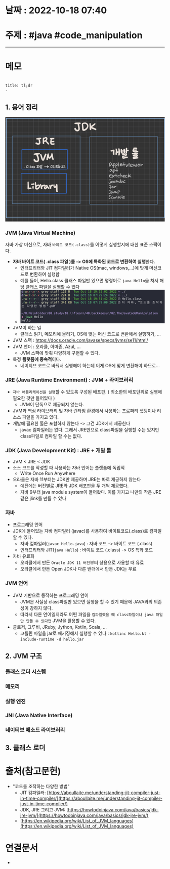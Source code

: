 # 날짜 : 2022-10-18 07:40

# 주제 : #java #code_manipulation
----
# 메모

```toc
```

```ad-note
title: tl;dr
- 
```


## 1. 용어 정리 
![](../img/IMG_9BB70C6FE328-1.jpeg)
### JVM (Java Virtual Machine)
자바 가상 머신으로, 자바 `바이트 코드(.class)`를 어떻게 실행할지에 대한 표준 스팩이다.
-  **자바 바이트 코드( .class 파일 )를 -> OS에 특화된 코드로 변환하여 실행**한다.
	- 인터프리터와 JIT 컴파일러가 Native OS(mac, windows,...)에 맞게 머신코드로 변환하여 실행함
	- 예를 들어, Hello.class 클래스 파일만 있으면 명령어로 `java Hello`을 쳐서 해당 클래스 파일을 실행할 수 있다 
	- ![](../img/Pasted%20image%2020221018195341.png)
- JVM이 하는 일
	- 클래스 읽기, 메모리에 올리기, OS에 맞는 머신 코드로 변환해서 실행하기, ...
- JVM 스팩 : https://docs.oracle.com/javase/specs/jvms/se11/html/
- JVM 밴더 : 오라클, 아마존, Azul, ...
	- JVM 스팩에 맞춰 다양하게 구현할 수 있다.
- 특정 **플랫폼에 종속적**이다.
	- 네이티브 코드로 바꿔서 실행해야 하는데 이게 OS에 맞게 변환해야 하므로...

### JRE (Java Runtime Environment) : JVM + 라이브러리
- `자바 애플리케이션을 실행`할 수 있도록 구성된 배포판. ( 최소한의 배포단위로 실행에 필요한 것만 들어있다 )
	- JVM이 단독으로 제공되지 않는다.
- JVM과 핵심 라이브러리 및 자바 런타임 환경에서 사용하는 프로퍼티 셋팅이나 리소스 파일을 가지고 있다.
- 개발에 필요한 툴은 포함하지 않는다 -> 그건 JDK에서 제공한다
	- javac 컴파일러는 없다. 그래서 JRE만으로 class파일을 실행할 수는 있지만 class파일로 컴파일 할 수는 없다. 


### JDK (Java Development Kit) : JRE + 개발 툴
- JVM < JRE < JDK
- 소스 코드를 작성할 때 사용하는 자바 언어는 플랫폼에 독립적
	- Write Once Run Anywhere
- 오라클은 자바 11부터는 JDK만 제공하며 JRE는 따로 제공하지 않는다
	- 예전에는 버전별로 JRE와 JDK 배포판을 두 개씩 제공했다.
	- 자바 9부터 java module system이 들어왔다. 이를 가지고 나만의 작은 JRE같은 jlink를 만들 수 있다


### 자바
- 프로그래밍 언어
- JDK에 들어있는 자바 컴파일러 (javac)를 사용하여 바이트코드(.class)로 컴파일 할 수 있다. 
	- 자바 컴파일러(`javac Hello.java`) : 자바 코드 -> 바이트 코드 (.class)
	- 인터프리터와 JIT(`java Hello`) : 바이트 코드 (.class) -> OS 특화 코드
- 자바 유료화
	- 오라클에서 만든 `Oracle JDK 11 버전`부터 상용으로 사용할 때 유료
	- 오라클에서 만든 Open JDK나 다른 밴더에서 만든 JDK는 무료


### JVM 언어
- JVM 기반으로 동작하는 프로그래밍 언어
	- JVM은 사실상 class파일만 있으면 실행을 할 수 있기 때문에 JAVA와의 의존성이 강하지 않다. 
	- 따라서 다른 언어일지라도 어떤 파일을 `컴파일했을 때 class파일이나 java 파일만 만들 수 있다면` JVM을 활용할 수 있다.
- 클로저, 그루비, JRuby, Jython, Kotlin, Scala, ...
	- 코틀린 파일을 jar로 패키징해서 실행할 수 있다 : `kotlinc Hello.kt -include-runtime -d hello.jar`


## 2. JVM 구조
### 클래스 로더 시스템

### 메모리

### 실행 엔진

### JNI (Java Native Interface)

### 네이티브 메소드 라이브러리


## 3. 클래스 로더 



# 출처(참고문헌)
- "코드를 조작하는 다양한 방법"
	-   JIT 컴파일러: [https://aboullaite.me/understanding-jit-compiler-just-in-time-compiler/](https://aboullaite.me/understanding-jit-compiler-just-in-time-compiler/)
	-   JDK, JRE 그리고 JVM: [https://howtodoinjava.com/java/basics/jdk-jre-jvm/](https://howtodoinjava.com/java/basics/jdk-jre-jvm/)
	-   [https://en.wikipedia.org/wiki/List_of_JVM_languages](https://en.wikipedia.org/wiki/List_of_JVM_languages)


# 연결문서
- 
